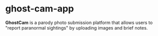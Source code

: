 # ghost-cam-app
**GhostCam** is a parody photo submission platform that allows users to "report paranormal sightings" by uploading images and brief notes. 

